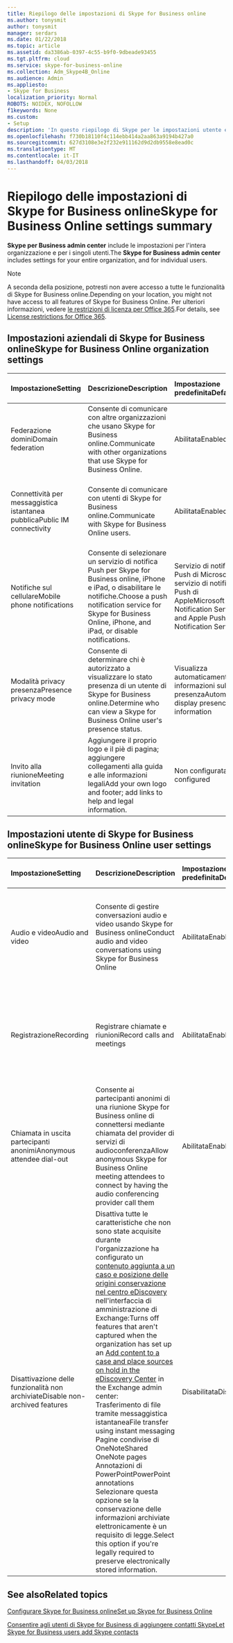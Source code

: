 ```yaml
---
title: Riepilogo delle impostazioni di Skype for Business online
ms.author: tonysmit
author: tonysmit
manager: serdars
ms.date: 01/22/2018
ms.topic: article
ms.assetid: da3386ab-0397-4c55-b9f0-9dbeade93455
ms.tgt.pltfrm: cloud
ms.service: skype-for-business-online
ms.collection: Adm_Skype4B_Online
ms.audience: Admin
ms.appliesto:
- Skype for Business
localization_priority: Normal
ROBOTS: NOIDEX, NOFOLLOW
f1keywords: None
ms.custom:
- Setup
description: 'In questo riepilogo di Skype per le impostazioni utente e organizzazione Business consentono di ulteriori informazioni sulla connettività per messaggistica immediata pubblica, gli inviti alle riunioni, la registrazione delle chiamate e le riunioni e altro ancora.  '
ms.openlocfilehash: f730b18110f4c114ebb414a2aa863a9194b427a0
ms.sourcegitcommit: 627d3108e3e2f232e911162d9d2db9558e8ead0c
ms.translationtype: MT
ms.contentlocale: it-IT
ms.lasthandoff: 04/03/2018
---
```

# <a name="skype-for-business-online-settings-summary"></a><span data-ttu-id="4f221-103">Riepilogo delle impostazioni di Skype for Business online</span><span class="sxs-lookup"><span data-stu-id="4f221-103">Skype for Business Online settings summary</span></span>

<span data-ttu-id="4f221-104">**Skype per Business admin center** include le impostazioni per l'intera organizzazione e per i singoli utenti.</span><span class="sxs-lookup"><span data-stu-id="4f221-104">The **Skype for Business admin center** includes settings for your entire organization, and for individual users.</span></span> 
  
> [!NOTE]
>  <span data-ttu-id="4f221-105">A seconda della posizione, potresti non avere accesso a tutte le funzionalità di Skype for Business online.</span><span class="sxs-lookup"><span data-stu-id="4f221-105">Depending on your location, you might not have access to all features of Skype for Business Online.</span></span> <span data-ttu-id="4f221-106">Per ulteriori informazioni, vedere [le restrizioni di licenza per Office 365](https://go.microsoft.com/fwlink/?LinkId=529483).</span><span class="sxs-lookup"><span data-stu-id="4f221-106">For details, see [License restrictions for Office 365](https://go.microsoft.com/fwlink/?LinkId=529483).</span></span> 
  
## <a name="skype-for-business-online-organization-settings"></a><span data-ttu-id="4f221-107">Impostazioni aziendali di Skype for Business online</span><span class="sxs-lookup"><span data-stu-id="4f221-107">Skype for Business Online organization settings</span></span>
<span data-ttu-id="4f221-108"><a name="__top"> </a></span><span class="sxs-lookup"><span data-stu-id="4f221-108"><a name="__top"> </a></span></span>

|<span data-ttu-id="4f221-109">**Impostazione**</span><span class="sxs-lookup"><span data-stu-id="4f221-109">**Setting**</span></span>|<span data-ttu-id="4f221-110">**Descrizione**</span><span class="sxs-lookup"><span data-stu-id="4f221-110">**Description**</span></span>|<span data-ttu-id="4f221-111">**Impostazione predefinita**</span><span class="sxs-lookup"><span data-stu-id="4f221-111">**Default**</span></span>|<span data-ttu-id="4f221-112">**Ulteriori informazioni**</span><span class="sxs-lookup"><span data-stu-id="4f221-112">**Learn more**</span></span>|
|:-----|:-----|:-----|:-----|
|<span data-ttu-id="4f221-113">Federazione domini</span><span class="sxs-lookup"><span data-stu-id="4f221-113">Domain federation</span></span>  <br/> |<span data-ttu-id="4f221-114">Consente di comunicare con altre organizzazioni che usano Skype for Business online.</span><span class="sxs-lookup"><span data-stu-id="4f221-114">Communicate with other organizations that use Skype for Business Online.</span></span>  <br/> |<span data-ttu-id="4f221-115">Abilitata</span><span class="sxs-lookup"><span data-stu-id="4f221-115">Enabled</span></span>  <br/> |[<span data-ttu-id="4f221-116">Consentire agli utenti di contattare utenti Skype for Business esterni</span><span class="sxs-lookup"><span data-stu-id="4f221-116">Allow users to contact external Skype for Business users</span></span>](allow-users-to-contact-external-skype-for-business-users.md) <br/> |
|<span data-ttu-id="4f221-117">Connettività per messaggistica istantanea pubblica</span><span class="sxs-lookup"><span data-stu-id="4f221-117">Public IM connectivity</span></span>  <br/> |<span data-ttu-id="4f221-118">Consente di comunicare con utenti di Skype for Business online.</span><span class="sxs-lookup"><span data-stu-id="4f221-118">Communicate with Skype for Business Online users.</span></span>  <br/> |<span data-ttu-id="4f221-119">Abilitata</span><span class="sxs-lookup"><span data-stu-id="4f221-119">Enabled</span></span>  <br/> |[<span data-ttu-id="4f221-120">Consentire agli utenti di contattare utenti Skype for Business esterni</span><span class="sxs-lookup"><span data-stu-id="4f221-120">Allow users to contact external Skype for Business users</span></span>](allow-users-to-contact-external-skype-for-business-users.md) <br/> |
|<span data-ttu-id="4f221-121">Notifiche sul cellulare</span><span class="sxs-lookup"><span data-stu-id="4f221-121">Mobile phone notifications</span></span>  <br/> |<span data-ttu-id="4f221-122">Consente di selezionare un servizio di notifica Push per Skype for Business online, iPhone e iPad, o disabilitare le notifiche.</span><span class="sxs-lookup"><span data-stu-id="4f221-122">Choose a push notification service for Skype for Business Online, iPhone, and iPad, or disable notifications.</span></span>  <br/> |<span data-ttu-id="4f221-123">Servizio di notifica Push di Microsoft e servizio di notifica Push di Apple</span><span class="sxs-lookup"><span data-stu-id="4f221-123">Microsoft Push Notification Service and Apple Push Notification Service</span></span>  <br/> |[<span data-ttu-id="4f221-124">Attivare o disattivare le notifiche su cellulare</span><span class="sxs-lookup"><span data-stu-id="4f221-124">Turn on or off mobile phone notifications</span></span>](turn-on-or-off-mobile-phone-notifications.md) <br/> |
|<span data-ttu-id="4f221-125">Modalità privacy presenza</span><span class="sxs-lookup"><span data-stu-id="4f221-125">Presence privacy mode</span></span>  <br/> |<span data-ttu-id="4f221-126">Consente di determinare chi è autorizzato a visualizzare lo stato presenza di un utente di Skype for Business online.</span><span class="sxs-lookup"><span data-stu-id="4f221-126">Determine who can view a Skype for Business Online user's presence status.</span></span>  <br/> |<span data-ttu-id="4f221-127">Visualizza automaticamente le informazioni sulla presenza</span><span class="sxs-lookup"><span data-stu-id="4f221-127">Automatically display presence information</span></span>  <br/> |[<span data-ttu-id="4f221-128">Configurare la modalità di privacy della presenza</span><span class="sxs-lookup"><span data-stu-id="4f221-128">Configure presence privacy mode</span></span>](configure-presence-privacy-mode.md) <br/> |
|<span data-ttu-id="4f221-129">Invito alla riunione</span><span class="sxs-lookup"><span data-stu-id="4f221-129">Meeting invitation</span></span>  <br/> |<span data-ttu-id="4f221-130">Aggiungere il proprio logo e il piè di pagina; aggiungere collegamenti alla guida e alle informazioni legali</span><span class="sxs-lookup"><span data-stu-id="4f221-130">Add your own logo and footer; add links to help and legal information.</span></span>  <br/> |<span data-ttu-id="4f221-131">Non configurata</span><span class="sxs-lookup"><span data-stu-id="4f221-131">Not configured</span></span>  <br/> |[<span data-ttu-id="4f221-132">Personalizzare inviti alle riunioni</span><span class="sxs-lookup"><span data-stu-id="4f221-132">Customize meeting invitations</span></span>](customize-meeting-invitations.md) <br/> |
   
## <a name="skype-for-business-online-user-settings"></a><span data-ttu-id="4f221-133">Impostazioni utente di Skype for Business online</span><span class="sxs-lookup"><span data-stu-id="4f221-133">Skype for Business Online user settings</span></span>
<span data-ttu-id="4f221-134"><a name="__toc314837470"> </a></span><span class="sxs-lookup"><span data-stu-id="4f221-134"><a name="__toc314837470"> </a></span></span>

|<span data-ttu-id="4f221-135">**Impostazione**</span><span class="sxs-lookup"><span data-stu-id="4f221-135">**Setting**</span></span>|<span data-ttu-id="4f221-136">**Descrizione**</span><span class="sxs-lookup"><span data-stu-id="4f221-136">**Description**</span></span>|<span data-ttu-id="4f221-137">**Impostazione predefinita**</span><span class="sxs-lookup"><span data-stu-id="4f221-137">**Default**</span></span>|<span data-ttu-id="4f221-138">**Ulteriori informazioni**</span><span class="sxs-lookup"><span data-stu-id="4f221-138">**Learn more**</span></span>|
|:-----|:-----|:-----|:-----|
|<span data-ttu-id="4f221-139">Audio e video</span><span class="sxs-lookup"><span data-stu-id="4f221-139">Audio and video</span></span>  <br/> |<span data-ttu-id="4f221-140">Consente di gestire conversazioni audio e video usando Skype for Business online</span><span class="sxs-lookup"><span data-stu-id="4f221-140">Conduct audio and video conversations using Skype for Business Online</span></span>  <br/> |<span data-ttu-id="4f221-141">Abilitata</span><span class="sxs-lookup"><span data-stu-id="4f221-141">Enabled</span></span>  <br/> |[<span data-ttu-id="4f221-142">Amministratori: Configurare le impostazioni di Skype for Business online per singoli utenti</span><span class="sxs-lookup"><span data-stu-id="4f221-142">Admins: Configure Skype for Business settings for individual users</span></span>](configure-skype-for-business-settings-for-individual-users.md) <br/> |
|<span data-ttu-id="4f221-143">Registrazione</span><span class="sxs-lookup"><span data-stu-id="4f221-143">Recording</span></span>  <br/> |<span data-ttu-id="4f221-144">Registrare chiamate e riunioni</span><span class="sxs-lookup"><span data-stu-id="4f221-144">Record calls and meetings</span></span>  <br/> |<span data-ttu-id="4f221-145">Abilitata</span><span class="sxs-lookup"><span data-stu-id="4f221-145">Enabled</span></span>  <br/> |[<span data-ttu-id="4f221-146">Amministratori: Configurare le impostazioni di Skype for Business online per singoli utenti</span><span class="sxs-lookup"><span data-stu-id="4f221-146">Admins: Configure Skype for Business settings for individual users</span></span>](configure-skype-for-business-settings-for-individual-users.md) <br/> |
|<span data-ttu-id="4f221-147">Chiamata in uscita partecipanti anonimi</span><span class="sxs-lookup"><span data-stu-id="4f221-147">Anonymous attendee dial-out</span></span>  <br/> |<span data-ttu-id="4f221-148">Consente ai partecipanti anonimi di una riunione Skype for Business online di connettersi mediante chiamata del provider di servizi di audioconferenza</span><span class="sxs-lookup"><span data-stu-id="4f221-148">Allow anonymous Skype for Business Online meeting attendees to connect by having the audio conferencing provider call them</span></span>  <br/> |<span data-ttu-id="4f221-149">Abilitata</span><span class="sxs-lookup"><span data-stu-id="4f221-149">Enabled</span></span>  <br/> |[<span data-ttu-id="4f221-150">Amministratori: Configurare le impostazioni di Skype for Business online per singoli utenti</span><span class="sxs-lookup"><span data-stu-id="4f221-150">Admins: Configure Skype for Business settings for individual users</span></span>](configure-skype-for-business-settings-for-individual-users.md) <br/> |
|<span data-ttu-id="4f221-151">Disattivazione delle funzionalità non archiviate</span><span class="sxs-lookup"><span data-stu-id="4f221-151">Disable non-archived features</span></span>  <br/> | <span data-ttu-id="4f221-152">Disattiva tutte le caratteristiche che non sono state acquisite durante l'organizzazione ha configurato un [contenuto aggiunta a un caso e posizione delle origini conservazione nel centro eDiscovery](https://go.microsoft.com/fwlink/?LinkId=529482) nell'interfaccia di amministrazione di Exchange:</span><span class="sxs-lookup"><span data-stu-id="4f221-152">Turns off features that aren't captured when the organization has set up an [Add content to a case and place sources on hold in the eDiscovery Center](https://go.microsoft.com/fwlink/?LinkId=529482) in the Exchange admin center:</span></span> <br/>  <span data-ttu-id="4f221-153">Trasferimento di file tramite messaggistica istantanea</span><span class="sxs-lookup"><span data-stu-id="4f221-153">File transfer using instant messaging</span></span> <br/>  <span data-ttu-id="4f221-154">Pagine condivise di OneNote</span><span class="sxs-lookup"><span data-stu-id="4f221-154">Shared OneNote pages</span></span> <br/>  <span data-ttu-id="4f221-155">Annotazioni di PowerPoint</span><span class="sxs-lookup"><span data-stu-id="4f221-155">PowerPoint annotations</span></span> <br/>  <span data-ttu-id="4f221-156">Selezionare questa opzione se la conservazione delle informazioni archiviate elettronicamente è un requisito di legge.</span><span class="sxs-lookup"><span data-stu-id="4f221-156">Select this option if you're legally required to preserve electronically stored information.</span></span> <br/> |<span data-ttu-id="4f221-157">Disabilitata</span><span class="sxs-lookup"><span data-stu-id="4f221-157">Disabled</span></span>  <br/> |[<span data-ttu-id="4f221-158">Amministratori: Configurare le impostazioni di Skype for Business online per singoli utenti</span><span class="sxs-lookup"><span data-stu-id="4f221-158">Admins: Configure Skype for Business settings for individual users</span></span>](configure-skype-for-business-settings-for-individual-users.md) <br/> |
   
## <a name="related-topics"></a><span data-ttu-id="4f221-159">See also</span><span class="sxs-lookup"><span data-stu-id="4f221-159">Related topics</span></span>
[<span data-ttu-id="4f221-160">Configurare Skype for Business online</span><span class="sxs-lookup"><span data-stu-id="4f221-160">Set up Skype for Business Online</span></span>](set-up-skype-for-business-online.md)

[<span data-ttu-id="4f221-161">Consentire agli utenti di Skype for Business di aggiungere contatti Skype</span><span class="sxs-lookup"><span data-stu-id="4f221-161">Let Skype for Business users add Skype contacts</span></span>](let-skype-for-business-users-add-skype-contacts.md)

  
 